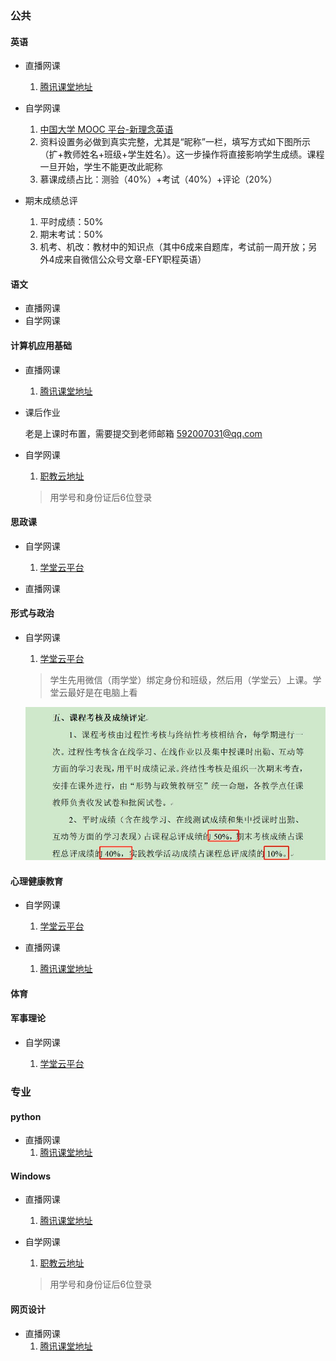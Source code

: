 

### 公共

#### 英语

* 直播网课 

  1. [腾讯课堂地址](https://ke.qq.com/webcourse/index.html#cid=2783800&amp;term_id=102893233&amp;taid=35026688&amp;lite=1&amp;vid=5285890808393756431)

  

* 自学网课

  1. [中国大学 MOOC 平台-新理念英语](www.icourse163.org) 
  2. 资料设置务必做到真实完整，尤其是“昵称”一栏，填写方式如下图所示（扩+教师姓名+班级+学生姓名）。这一步操作将直接影响学生成绩。课程一旦开始，学生不能更改此昵称
  3. 慕课成绩占比：测验（40%）+考试（40%）+评论（20%）

  

* 期末成绩总评

  1. 平时成绩：50%
  2. 期末考试：50%
  3. 机考、机改：教材中的知识点（其中6成来自题库，考试前一周开放；另外4成来自微信公众号文章-EFY职程英语）



#### 语文

* 直播网课
* 自学网课



#### 计算机应用基础

* 直播网课

  1. [腾讯课堂地址](https://ke.qq.com/webcourse/index.html#cid=2789611&term_id=102899048&lite=1&from=800021724)
  
* 课后作业

    老是上课时布置，需要提交到老师邮箱 592007031@qq.com
    
* 自学网课

  1. [职教云地址](https://zjy2.icve.com.cn/student/studio/studio.html)
  
  > 用学号和身份证后6位登录
    
#### 思政课
* 自学网课

  1. [学堂云平台](https://sziit.yuketang.cn/pro/portal/home/)

* 直播网课
  

#### 形式与政治

* 自学网课

  1. [学堂云平台](https://sziit.yuketang.cn/pro/portal/home/)

  > 学生先用微信（雨学堂）绑定身份和班级，然后用（学堂云）上课。学堂云最好是在电脑上看

  ![形式与政治图](https://github.com/sstonehy/course-materials/blob/main/image_2020_1/XI09V@%5DHV(@_9P)9%5DX~DNVF.jpg?raw=true)



#### 心理健康教育

* 自学网课

  1. [学堂云平台](https://sziit.yuketang.cn/pro/portal/home/)

* 直播网课

  1. [腾讯课堂地址](https://ke.qq.com/webcourse/index.html#cid=2815023&term_id=102925318&lite=1&from=800021724)
    

#### 体育


#### 军事理论

* 自学网课

  1. [学堂云平台](https://sziit.yuketang.cn/pro/portal/home/)


### 专业

#### python

* 直播网课
  1. [腾讯课堂地址](https://ke.qq.com/webcourse/index.html#cid=2851805&term_id=102962748&lite=1&from=800021724)



#### Windows

* 直播网课
  1. [腾讯课堂地址](https://ke.qq.com/webcourse/index.html#cid=2842634&term_id=102953576&lite=1&from=800021724)

* 自学网课

  1. [职教云地址](https://zjy2.icve.com.cn/student/studio/studio.html)
  
  > 用学号和身份证后6位登录


#### 网页设计

* 直播网课
  1. [腾讯课堂地址](https://ke.qq.com/webcourse/index.html#cid=2787073&term_id=102896508&lite=1&from=800021724)

